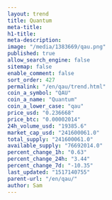 ```yaml
---
layout: trend
title: Quantum
meta-title: 
h1-title: 
meta-description: 
image: "/media/1383669/qau.png"
published: true
allow_search_engine: false
sitemap: false
enable_comment: false
sort_order: 427
permalink: "/en/qau/trend.html"
coin_a_symbol: "QAU"
coin_a_name: "Quantum"
coin_a_lower_case: "qau"
price_usd: "0.236668"
price_btc: "0.00002014"
24h_volume_usd: "19385.6"
market_cap_usd: "241600061.0"
total_supply: "241600061.0"
available_supply: "76692014.0"
percent_change_1h: "0.63"
percent_change_24h: "3.44"
percent_change_7d: "-10.35"
last_updated: "1517140755"
parent-url: "/en/qau/"
author: Sam
---
```


